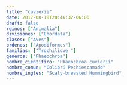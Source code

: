 ```yaml
---
title: "cuvierii"
date: 2017-08-18T20:46:32-06:00
draft: false
reinos: ["Animalia"]
divisiones: ["Chordata"]
clases: ["Aves"]
ordenes: ["Apodiformes"]
familias: ["Trochilidae "]
generos: ["Phaeochroa"]
nombre_cientifico: "Phaeochroa cuvierii"
nombre_comun: "Colibrí Pechiescamado"
nombre_ingles: "Scaly-breasted Hummingbird"
---
```


